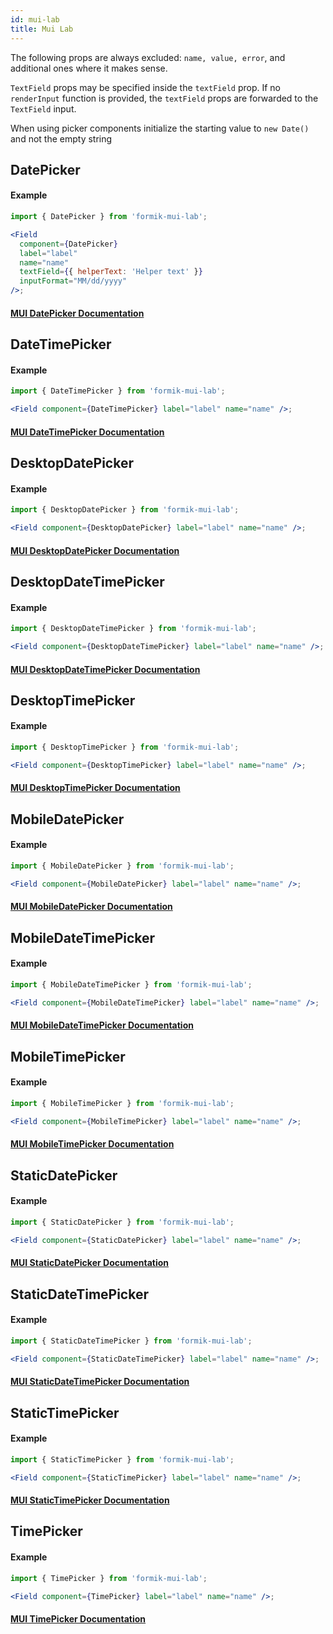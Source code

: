 ```yaml
---
id: mui-lab
title: Mui Lab
---
```


The following props are always excluded: `name, value, error`, and additional ones where it makes sense.

`TextField` props may be specified inside the `textField` prop. If no `renderInput` function is provided, the `textField` props are forwarded to the `TextField` input.

When using picker components initialize the starting value to `new Date()` and not the empty string

## DatePicker

#### Example

```jsx
import { DatePicker } from 'formik-mui-lab';

<Field
  component={DatePicker}
  label="label"
  name="name"
  textField={{ helperText: 'Helper text' }}
  inputFormat="MM/dd/yyyy"
/>;
```

#### [MUI DatePicker Documentation](https://mui.com/api/date-picker/)

## DateTimePicker

#### Example

```jsx
import { DateTimePicker } from 'formik-mui-lab';

<Field component={DateTimePicker} label="label" name="name" />;
```

#### [MUI DateTimePicker Documentation](https://mui.com/api/date-time-picker/)

## DesktopDatePicker

#### Example

```jsx
import { DesktopDatePicker } from 'formik-mui-lab';

<Field component={DesktopDatePicker} label="label" name="name" />;
```

#### [MUI DesktopDatePicker Documentation](https://mui.com/api/desktop-date-picker/)

## DesktopDateTimePicker

#### Example

```jsx
import { DesktopDateTimePicker } from 'formik-mui-lab';

<Field component={DesktopDateTimePicker} label="label" name="name" />;
```

#### [MUI DesktopDateTimePicker Documentation](https://mui.com/api/desktop-date-time-picker/)

## DesktopTimePicker

#### Example

```jsx
import { DesktopTimePicker } from 'formik-mui-lab';

<Field component={DesktopTimePicker} label="label" name="name" />;
```

#### [MUI DesktopTimePicker Documentation](https://mui.com/api/desktop-time-picker/)

## MobileDatePicker

#### Example

```jsx
import { MobileDatePicker } from 'formik-mui-lab';

<Field component={MobileDatePicker} label="label" name="name" />;
```

#### [MUI MobileDatePicker Documentation](https://mui.com/api/mobile-date-picker/)

## MobileDateTimePicker

#### Example

```jsx
import { MobileDateTimePicker } from 'formik-mui-lab';

<Field component={MobileDateTimePicker} label="label" name="name" />;
```

#### [MUI MobileDateTimePicker Documentation](https://mui.com/api/mobile-date-time-picker/)

## MobileTimePicker

#### Example

```jsx
import { MobileTimePicker } from 'formik-mui-lab';

<Field component={MobileTimePicker} label="label" name="name" />;
```

#### [MUI MobileTimePicker Documentation](https://mui.com/api/mobile-time-picker/)

## StaticDatePicker

#### Example

```jsx
import { StaticDatePicker } from 'formik-mui-lab';

<Field component={StaticDatePicker} label="label" name="name" />;
```

#### [MUI StaticDatePicker Documentation](https://mui.com/api/static-date-picker/)

## StaticDateTimePicker

#### Example

```jsx
import { StaticDateTimePicker } from 'formik-mui-lab';

<Field component={StaticDateTimePicker} label="label" name="name" />;
```

#### [MUI StaticDateTimePicker Documentation](https://mui.com/api/static-date-time-picker/)

## StaticTimePicker

#### Example

```jsx
import { StaticTimePicker } from 'formik-mui-lab';

<Field component={StaticTimePicker} label="label" name="name" />;
```

#### [MUI StaticTimePicker Documentation](https://mui.com/api/static-time-picker/)

## TimePicker

#### Example

```jsx
import { TimePicker } from 'formik-mui-lab';

<Field component={TimePicker} label="label" name="name" />;
```

#### [MUI TimePicker Documentation](https://mui.com/api/time-picker/)
